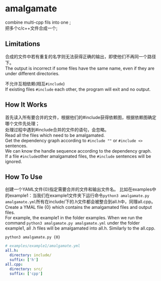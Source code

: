 # amalgamate
combine multi-cpp fils into one ;  
把多个c/c++文件合成一个;  

## Limitations ##
合成的文件中若有重复的名字则无法获得正确的输出，即使他们不再同一个路径下。  
The output is incorrect if some files have the same name, even if they are under different directories.

不允许互相依赖(相互`#include`)  
If existing files `#include` each other, the program will exit and no output.

## How It Works ##
首先读入所有要合并的文件，根据他们的#include获得依赖图，根据依赖图确定哪个文件先处理；  
处理过程中遇到#include合并的文件的语句，会忽略。  
Read all the files which need to be amalgamated.  
Get the dependency graph according to `#include ""` or `#include <>` sentences.  
We can know the handle sequence according to the dependency graph.  
If a file `#include`other amalgamated files, the `#include` sentences will be ignored.

## How To Use ##
创建一个YAML文件{0}指定需要合并的文件和输出文件名。
比如在examples中的example1：当我们在example1文件夹下运行命令`python3 amalgamate.py amalgamate.yml`所有在include/下的.h文件都会被整合到all.h中，同理all.cpp。  
Create a YMAL file {0} which contains the amalgamated files and output files.  
For example, the example1 in the folder examples.
When we run the command `python3 amalgamate.py amalgamate.yml` under the folder example1, all .h files will be amalgamated into all.h.
Similarly to the all.cpp.

`python3 amalgamate.py {0}`  

```yaml
# examples/example1/amalgamate.yml
all.h: 
  directory: include/
  suffix: ['h']
all.cpp:
  directory: src/
  suffix: ['cpp']
```




